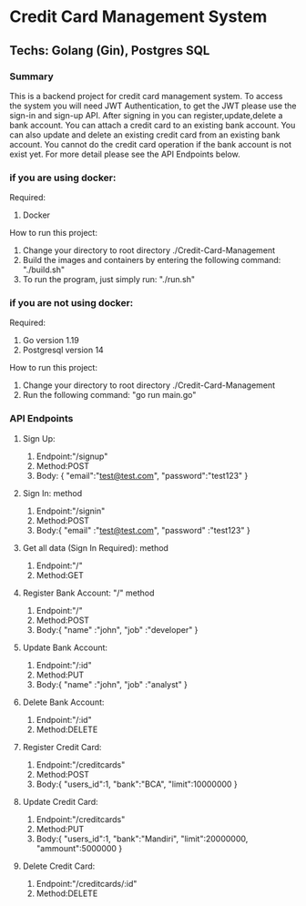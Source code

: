 # Credit Card Management System

## Techs: Golang (Gin), Postgres SQL

### Summary
This is a backend project for credit card management system.
To access the system you will need JWT Authentication, to get the JWT please use the sign-in and sign-up API.
After signing in you can register,update,delete a bank account.
You can attach a credit card to an existing bank account.
You can also update and delete an existing credit card from an existing bank account.
You cannot do the credit card operation if the bank account is not exist yet.
For more detail please see the API Endpoints below.

### if you are using docker:

Required:
1. Docker

How to run this project:
1. Change your directory to root directory ./Credit-Card-Management
1. Build the images and containers by entering the following command: "./build.sh"
2. To run the program, just simply run: "./run.sh"


### if you are not using docker:

Required:
1. Go version 1.19
2. Postgresql version 14

How to run this project:
1. Change your directory to root directory ./Credit-Card-Management
2. Run the following command: "go run main.go"

### API Endpoints

1. Sign Up:
    1. Endpoint:"/signup"
    2. Method:POST
    3. Body:    {
                    "email":"test@test.com",
                    "password":"test123"
                }

2. Sign In:  method 
    1. Endpoint:"/signin"
    2. Method:POST
    3. Body:{
                "email"     :"test@test.com",
                "password"  :"test123"
            }

3. Get all data (Sign In Required):  method 
    1. Endpoint:"/"
    2. Method:GET

4. Register Bank Account: "/" method 
    1. Endpoint:"/"
    2. Method:POST
    3. Body:{
                "name"  :"john",
                "job"   :"developer"
            }

5. Update Bank Account:
    1. Endpoint:"/:id" 
    2. Method:PUT
    3. Body:{
                "name"  :"john",
                "job"   :"analyst"
            }

6. Delete Bank Account:
    1. Endpoint:"/:id"
    2. Method:DELETE

7. Register Credit Card:
    1. Endpoint:"/creditcards"
    2. Method:POST
    3. Body:{
                "users_id":1,
                "bank":"BCA",
                "limit":10000000
            }

8. Update Credit Card:
    1. Endpoint:"/creditcards"
    2. Method:PUT
    3. Body:{
                "users_id":1,
                "bank":"Mandiri",
                "limit":20000000,
                "ammount":5000000
            }

9. Delete Credit Card:
    1. Endpoint:"/creditcards/:id"
    2. Method:DELETE